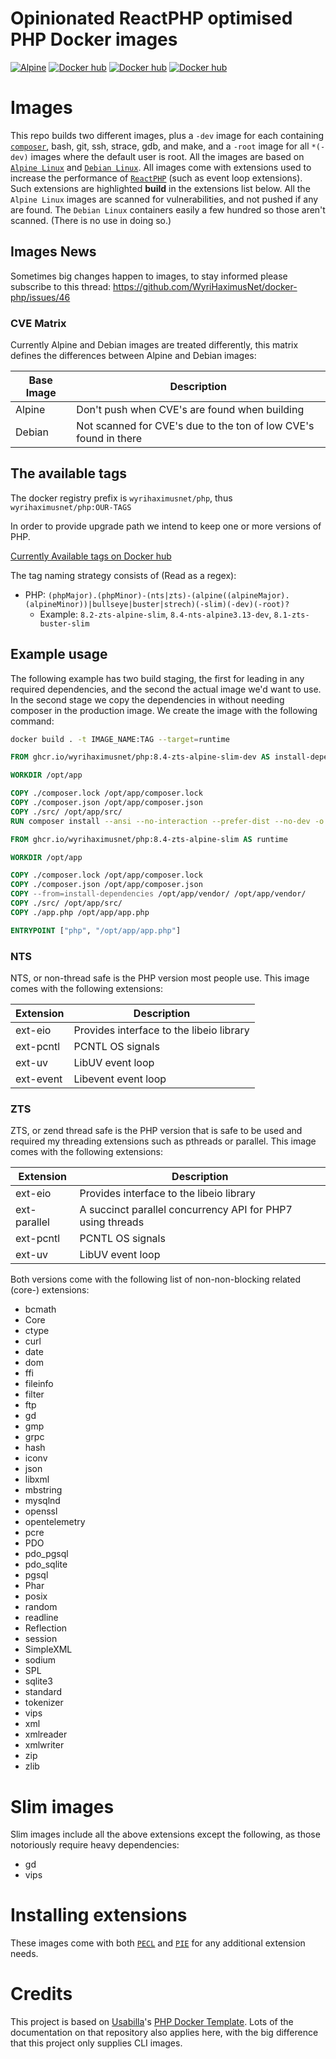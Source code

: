 # Opinionated ReactPHP optimised PHP Docker images

[![Alpine](https://github.com/WyriHaximusNet/docker-php/actions/workflows/alpine.yml/badge.svg)](https://github.com/WyriHaximusNet/docker-php/actions/workflows/alpine.yml)
[![Docker hub](https://img.shields.io/badge/Docker%20Hub-00a5c9.svg?logo=docker&style=flat&color=00a5c9&labelColor=00a5c9&logoColor=white)](https://hub.docker.com/r/wyrihaximusnet/php/)
[![Docker hub](https://img.shields.io/docker/pulls/wyrihaximusnet/php.svg?color=00a5c9&labelColor=03566a)](https://hub.docker.com/r/wyrihaximusnet/php/)
[![Docker hub](https://img.shields.io/docker/image-size/wyrihaximusnet/php/8.4-zts-alpine-slim)](https://hub.docker.com/r/wyrihaximusnet/php/)

# Images

This repo builds two different images, plus a `-dev` image for each containing [`composer`](https://getcomposer.org/), 
bash, git, ssh, strace, gdb, and make, and a `-root` image for all `*(-dev)` images where the default user is root. All the images 
are based on [`Alpine Linux`](https://alpinelinux.org/) and [`Debian Linux`](https://www.debian.org/). All images come with 
extensions used to increase the performance of [`ReactPHP`](https://reactphp.org/) (such as event loop extensions). Such extensions 
are highlighted **build** in the extensions list below. All the `Alpine Linux` images are scanned for vulnerabilities, and not pushed 
if any are found. The `Debian Linux` containers easily a few hundred so those aren't scanned. (There is no use in doing so.)

## Images News

Sometimes big changes happen to images, to stay informed please subscribe to this thread: https://github.com/WyriHaximusNet/docker-php/issues/46

### CVE Matrix

Currently Alpine and Debian images are treated differently, this matrix defines the differences between Alpine and Debian images:

| Base Image | Description                                                      |
|------------|------------------------------------------------------------------|
| Alpine     | Don't push when CVE's are found when building                    |
| Debian     | Not scanned for CVE's due to the ton of low CVE's found in there |

## The available tags

The docker registry prefix is `wyrihaximusnet/php`, thus `wyrihaximusnet/php:OUR-TAGS`

In order to provide upgrade path we intend to keep one or more versions of PHP.

[Currently Available tags on Docker hub](https://hub.docker.com/r/wyrihaximusnet/php/tags/)

The tag naming strategy consists of (Read as a regex):

- PHP: `(phpMajor).(phpMinor)-(nts|zts)-(alpine((alpineMajor).(alpineMinor))|bullseye|buster|strech)(-slim)(-dev)(-root)?`
  - Example: `8.2-zts-alpine-slim`, `8.4-nts-alpine3.13-dev`, `8.1-zts-buster-slim`

## Example usage

The following example has two build staging, the first for leading in any required dependencies, and the second the 
actual image we'd want to use. In the second stage we copy the dependencies in without needing composer in the 
production image. We create the image with the following command:

```bash
docker build . -t IMAGE_NAME:TAG --target=runtime
```

```dockerfile
FROM ghcr.io/wyrihaximusnet/php:8.4-zts-alpine-slim-dev AS install-dependencies

WORKDIR /opt/app

COPY ./composer.lock /opt/app/composer.lock
COPY ./composer.json /opt/app/composer.json
COPY ./src/ /opt/app/src/
RUN composer install --ansi --no-interaction --prefer-dist --no-dev -o

FROM ghcr.io/wyrihaximusnet/php:8.4-zts-alpine-slim AS runtime

WORKDIR /opt/app

COPY ./composer.lock /opt/app/composer.lock
COPY ./composer.json /opt/app/composer.json
COPY --from=install-dependencies /opt/app/vendor/ /opt/app/vendor/
COPY ./src/ /opt/app/src/
COPY ./app.php /opt/app/app.php

ENTRYPOINT ["php", "/opt/app/app.php"]
```

### NTS

NTS, or non-thread safe is the PHP version most people use. This image comes with the following extensions:

| Extension | Description                              |
|-----------|------------------------------------------|
| ext-eio   | Provides interface to the libeio library |
| ext-pcntl | PCNTL OS signals                         |
| ext-uv    | LibUV event loop                         |
| ext-event | Libevent event loop                      |

### ZTS

ZTS, or zend thread safe is the PHP version that is safe to be used and required my threading extensions such as 
pthreads or parallel. This image comes with the following extensions:

| Extension    | Description                                                |
|--------------|------------------------------------------------------------|
| ext-eio      | Provides interface to the libeio library                   |
| ext-parallel | A succinct parallel concurrency API for PHP7 using threads |
| ext-pcntl    | PCNTL OS signals                                           |
| ext-uv       | LibUV event loop                                           |

Both versions come with the following list of non-non-blocking related (core-) extensions:

* bcmath
* Core
* ctype
* curl
* date
* dom
* ffi 
* fileinfo
* filter
* ftp
* gd
* gmp
* grpc
* hash
* iconv
* json
* libxml
* mbstring
* mysqlnd
* openssl
* opentelemetry
* pcre
* PDO
* pdo_pgsql
* pdo_sqlite
* pgsql
* Phar
* posix
* random
* readline
* Reflection
* session
* SimpleXML
* sodium
* SPL
* sqlite3
* standard
* tokenizer
* vips
* xml
* xmlreader
* xmlwriter
* zip
* zlib

# Slim images

Slim images include all the above extensions except the following, as those notoriously require heavy dependencies:

* gd
* vips

# Installing extensions

These images come with both [`PECL`](https://www.php.net/manual/en/install.pecl.php) and [`PIE`](https://github.com/php/pie/blob/main/docs/usage.md) for any additional extension needs.

# Credits

This project is based on [Usabilla](https://usabilla.com/)'s [PHP Docker Template](https://github.com/usabilla/php-docker-template).
Lots of the documentation on that repository also applies here, with the big difference that this project only 
supplies CLI images.
